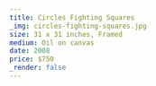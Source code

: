 ```yaml
---
title: Circles Fighting Squares
_img: circles-fighting-squares.jpg
size: 31 x 31 inches, Framed
medium: Oil on canvas
date: 2008
price: $750
_render: false
---
```



